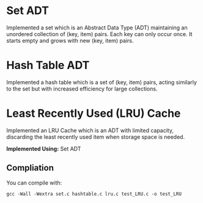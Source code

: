 # Set ADT
Implemented a set which is an Abstract Data Type (ADT) maintaining an unordered collection of (key, item) pairs. Each key can only occur once. It starts empty and grows with new (key, item) pairs.

# Hash Table ADT
Implemented a hash table which is a set of (key, item) pairs, acting similarly to the set but with increased efficiency for large collections.

# Least Recently Used (LRU) Cache
Implemented an LRU Cache which is an ADT with limited capacity, discarding the least recently used item when storage space is needed.

**Implemented Using:** Set ADT

## Compliation
You can compile with:

```gcc -Wall -Wextra set.c hashtable.c lru.c test_LRU.c -o test_LRU```
